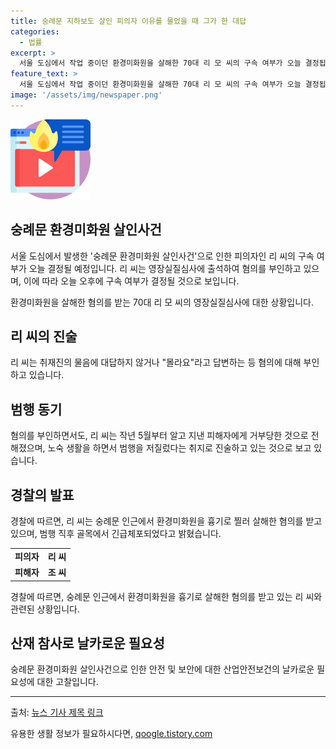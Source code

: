 ```yaml
---
title: 숭례문 지하보도 살인 피의자 이유를 물었을 때 그가 한 대답
categories:
  - 법률
excerpt: >
  서울 도심에서 작업 중이던 환경미화원을 살해한 70대 리 모 씨의 구속 여부가 오늘 결정됩니다. 영장실질심사에 출석한 리 씨는 취재진의 접근을 경계하는 모습을 보였으며, 혐의를 부인하고 질문에는 대답하지 않았습니다. 리 씨는 피해자를 무시했다는 이유로 범행을 저질렀다고 진술한 것으로 전해졌으며, 노숙 생활을 하며 무직인 것으로 알려졌습니다. (150자)
feature_text: >
  서울 도심에서 작업 중이던 환경미화원을 살해한 70대 리 모 씨의 구속 여부가 오늘 결정됩니다. 영장실질심사에 출석한 리 씨는 취재진의 접근을 경계하는 모습을 보였으며, 혐의를 부인하고 질문에는 대답하지 않았습니다. 리 씨는 피해자를 무시했다는 이유로 범행을 저질렀다고 진술한 것으로 전해졌으며, 노숙 생활을 하며 무직인 것으로 알려졌습니다. (150자)
image: '/assets/img/newspaper.png'
---
```


<p><img src="/assets/img/news.png" alt="rentncar 속보" /></p>

<h2 data-ke-size="size26">숭례문 환경미화원 살인사건</h2>

<p>서울 도심에서 발생한 '숭례문 환경미화원 살인사건'으로 인한 피의자인 리 씨의 구속 여부가 오늘 결정될 예정입니다. 리 씨는 영장실질심사에 출석하여 혐의를 부인하고 있으며, 이에 따라 오늘 오후에 구속 여부가 결정될 것으로 보입니다.</p>

<p data-ke-size="size16">환경미화원을 살해한 혐의를 받는 70대 리 모 씨의 영장실질심사에 대한 상황입니다. </p>

<h2 data-ke-size="size26">리 씨의 진술</h2>

<p data-ke-size="size16">리 씨는 취재진의 물음에 대답하지 않거나 "몰라요"라고 답변하는 등 혐의에 대해 부인하고 있습니다.</p>

<h2 data-ke-size="size26">범행 동기</h2>

<p>혐의를 부인하면서도, 리 씨는 작년 5월부터 알고 지낸 피해자에게 거부당한 것으로 전해졌으며, 노숙 생활을 하면서 범행을 저질렀다는 취지로 진술하고 있는 것으로 보고 있습니다.</p>

<h2 data-ke-size="size26">경찰의 발표</h2>

<p>경찰에 따르면, 리 씨는 숭례문 인근에서 환경미화원을 흉기로 찔러 살해한 혐의를 받고 있으며, 범행 직후 골목에서 긴급체포되었다고 밝혔습니다.</p>

<table>
  <tr>
    <td style="text-align: center; height: 17px;"><b>피의자</b></td>
    <td style="text-align: center; height: 17px;"><b>리 씨</b></td>
  </tr>
  <tr>
    <td style="text-align: center; height: 17px;"><b>피해자</b></td>
    <td style="text-align: center; height: 17px;"><b>조 씨</b></td>
  </tr>
</table>

<p data-ke-size="size16">경찰에 따르면, 숭례문 인근에서 환경미화원을 흉기로 살해한 혐의를 받고 있는 리 씨와 관련된 상황입니다.</p>

<h2 data-ke-size="size26">산재 참사로 날카로운 필요성</h2>

<p data-ke-size="size16">숭례문 환경미화원 살인사건으로 인한 안전 및 보안에 대한 산업안전보건의 날카로운 필요성에 대한 고찰입니다.</p>

<hr>

<p>출처: <a href="뉴스 기사 링크 주소">뉴스 기사 제목 링크</a></p>
유용한 생활 정보가 필요하시다면, <a href="https://qoogle.tistory.com" rel="dofollow">qoogle.tistory.com</a>


